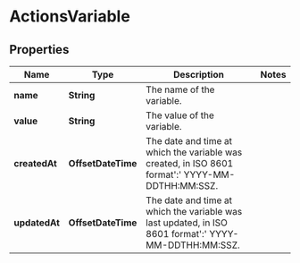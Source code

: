 

# ActionsVariable


## Properties

| Name | Type | Description | Notes |
|------------ | ------------- | ------------- | -------------|
|**name** | **String** | The name of the variable. |  |
|**value** | **String** | The value of the variable. |  |
|**createdAt** | **OffsetDateTime** | The date and time at which the variable was created, in ISO 8601 format&#39;:&#39; YYYY-MM-DDTHH:MM:SSZ. |  |
|**updatedAt** | **OffsetDateTime** | The date and time at which the variable was last updated, in ISO 8601 format&#39;:&#39; YYYY-MM-DDTHH:MM:SSZ. |  |



